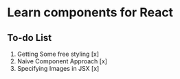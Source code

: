 # Learn components for React

## To-do List

1. Getting Some free styling [x]
2. Naive Component Approach [x]
3. Specifying Images in JSX [x]
